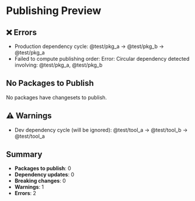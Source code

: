 # Publishing Preview

## ❌ Errors

- Production dependency cycle: @test/pkg_a → @test/pkg_b → @test/pkg_a
- Failed to compute publishing order: Error: Circular dependency detected involving: @test/pkg_a, @test/pkg_b

## No Packages to Publish

No packages have changesets to publish.

## ⚠️ Warnings

- Dev dependency cycle (will be ignored): @test/tool_a → @test/tool_b → @test/tool_a

## Summary

- **Packages to publish**: 0
- **Dependency updates**: 0
- **Breaking changes**: 0
- **Warnings**: 1
- **Errors**: 2
